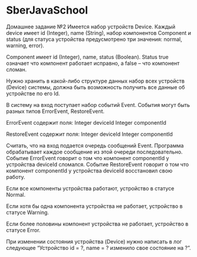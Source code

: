 # SberJavaSchool
Домашнее задание №2
Имеется набор устройств Device. Каждый device имеет id (Integer), name (String), набор компонентов Component и status (для статуса устройства предусмотрено три значения: normal, warning, error).

  Component имеет id (Integer), name, status (Boolean). Status true означает что компонент работает исправно, а false – что компонент сломан.

  Нужно хранить в какой-либо структуре данных набор всех устройств (Device) системы, должна быть возможность получить все данные об устройстве по его Id.

  В систему на вход поступает набор событий Event. События могут быть разных типов ErrorEvent, RestoreEvent.

  ErrorEvent содержит поля:
  Integer deviceId
  Integer componentId

  RestoreEvent содержит поля:
  Integer deviceId
  Integer componentId

   Считать, что на вход подается очередь сообщений Event. Программа обрабатывает каждое сообщение из этой очереди последовательно. Событие ErrorEvent говорит о том что компонент componentId у устройства deviceId сломался. Событие RestoreEvent говорит о том что компонент componentId у устройства deviceId восстановил свою работу.


  Если все компоненты устройства работают, устройство в статусе Normal.

  Если хотя бы одна компонента устройства не работает, устройство в статусе Warning.

  Если более половины компонент устройства не работает, устройство в статусе Error.


  При изменении состояния устройства (Device) нужно написать в лог следующее
  “Устройство id = ?, name = ? изменило свое состояние на ?”.
